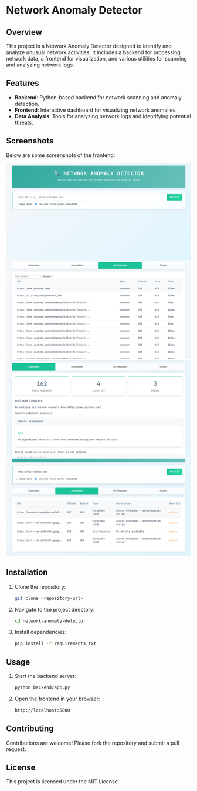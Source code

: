 # Network Anomaly Detector

## Overview
This project is a Network Anomaly Detector designed to identify and analyze unusual network activities. It includes a backend for processing network data, a frontend for visualization, and various utilities for scanning and analyzing network logs.

## Features
- **Backend**: Python-based backend for network scanning and anomaly detection.
- **Frontend**: Interactive dashboard for visualizing network anomalies.
- **Data Analysis**: Tools for analyzing network logs and identifying potential threats.

## Screenshots
Below are some screenshots of the frontend:

![Dashboard Screenshot](frontend/static/screenshot1.png)
![Threat Indicator](frontend/static/screenshot2.png)
![Threat Indicator](frontend/static/screenshot3.png)
![Threat Indicator](frontend/static/screenshot4.png)

## Installation
1. Clone the repository:
   ```bash
   git clone <repository-url>
   ```
2. Navigate to the project directory:
   ```bash
   cd network-anomaly-detector
   ```
3. Install dependencies:
   ```bash
   pip install -r requirements.txt
   ```

## Usage
1. Start the backend server:
   ```bash
   python backend/app.py
   ```
2. Open the frontend in your browser:
   ```bash
   http://localhost:5000
   ```

## Contributing
Contributions are welcome! Please fork the repository and submit a pull request.

## License
This project is licensed under the MIT License.